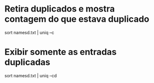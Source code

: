 # Retira duplicados e mostra contagem do que estava duplicado

sort namesd.txt | uniq –c

# Exibir somente as entradas duplicadas

sort namesd.txt | uniq –cd




